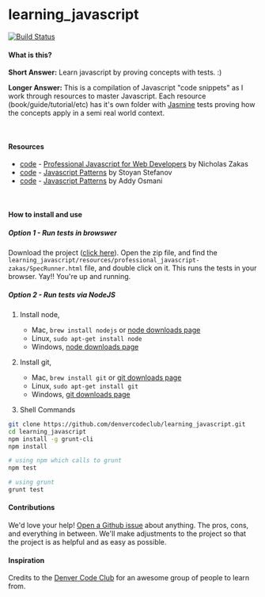 learning_javascript
===================

[![Build Status](https://travis-ci.org/denvercodeclub/learning_javascript.png?branch=master)](https://travis-ci.org/denvercodeclub/learning_javascript)

#### What is this?

__Short Answer:__  Learn javascript by proving concepts with tests. :)

__Longer Answer:__ This is a compilation of Javascript "code snippets" as I work through resources to master Javascript. Each resource (book/guide/tutorial/etc) has it's own folder with [Jasmine](http://pivotal.github.io/jasmine/) tests proving how the concepts apply in a semi real world context.

<br>

#### Resources
- [code](tree/master/resources/professional_javascript-zakas)   -    [Professional Javascript for Web Developers](http://www.amazon.com/Professional-JavaScript-Developers-Nicholas-Zakas/dp/1118026691) by Nicholas Zakas
- [code](/tree/master/resources/javascript_patterns-stefanov)   -    [Javascript Patterns](http://www.amazon.com/JavaScript-Patterns-Stoyan-Stefanov/dp/0596806752) by Stoyan Stefanov
- [code](/tree/master/resources/javascript_patterns-osmani)     -    [Javascript Patterns](http://addyosmani.com/resources/essentialjsdesignpatterns/book/) by Addy Osmani

<br>


#### How to install and use

##### Option 1 - Run tests in browswer
Download the project ([click here](https://github.com/denvercodeclub/learning_javascript/archive/master.zip)). Open the zip file, and find the  `learning_javascript/resources/professional_javascript-zakas/SpecRunner.html`  file, and double click on it. This runs the tests in your browser. Yay!! You're up and running.  

##### Option 2 - Run tests via NodeJS

1. Install node,  
    - Mac, `brew install nodejs` or [node downloads page](http://nodejs.org/download/)  
    - Linux, `sudo apt-get install node`  
    - Windows, [node downloads page](http://nodejs.org/download/)  

2. Install git,  
    - Mac, `brew install git` or [git downloads page](http://git-scm.com/downloads)  
    - Linux, `sudo apt-get install git`  
    - Windows, [git downloads page](http://git-scm.com/downloads)  

3. Shell Commands

```sh
git clone https://github.com/denvercodeclub/learning_javascript.git
cd learning_javascript
npm install -g grunt-cli
npm install

# using npm which calls to grunt
npm test 

# using grunt
grunt test
```

#### Contributions

We'd love your help! [Open a Github issue](https://github.com/westonplatter/learning_javascript/issues/new) about anything. The pros, cons, and everything in between. We'll make adjustments to the project so that the project is as helpful and as easy as possible.   

#### Inspiration
Credits to the [Denver Code Club](http://www.meetup.com/Denver-Code-Club/) for an awesome group of people to learn from.
